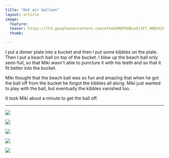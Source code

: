 ```yaml
---
title: "Hot air balloon"
layout: article
image:
  feature:
  teaser: https://lh3.googleusercontent.com/efeebUMOPOXBLoStzFf_HRBtHjPeAUmg6crvU19llnE=w245
  thumb:

---
```


I put a dinner plate into a bucket and then I put some kibbles on the plate. Then I put a beach ball on top of the bucket. I blew up the beach ball only semi-full, so that Miki wasn't able to puncture it with his teeth and so that it fit better into the bucket.

Miki thought that the beach ball was so fun and amazing that when he got the ball off from the bucket he forgot the kibbles all along. Miki just wanted to play with the ball, but eventually the kibbles vanished too.

It took Miki about a minute to get the ball off.

---

[![](https://lh3.googleusercontent.com/i09SIhKwuIltBQbOaG4PX1z5cGn96gcMoaCHX_XdJtI=w800)](https://lh3.googleusercontent.com/i09SIhKwuIltBQbOaG4PX1z5cGn96gcMoaCHX_XdJtI=s0)

[![](https://lh3.googleusercontent.com/m2Dx1wS9oZC1qGgfOjemMV6N70jkMabm6pSZon2gvOc=w800)](https://lh3.googleusercontent.com/m2Dx1wS9oZC1qGgfOjemMV6N70jkMabm6pSZon2gvOc=s0)

[![](https://lh3.googleusercontent.com/cJIejvI_kx4ryjDaUgSdiBXBABxFLG_LRAD8tKZjPLw=w800)](https://lh3.googleusercontent.com/cJIejvI_kx4ryjDaUgSdiBXBABxFLG_LRAD8tKZjPLw=s0)

[![](https://lh3.googleusercontent.com/7SFpaJtD1pTWehC-veZQly2NhoGsTes-ke3UHCQXlOo=w800)](https://lh3.googleusercontent.com/7SFpaJtD1pTWehC-veZQly2NhoGsTes-ke3UHCQXlOo=s0)

[![](https://lh3.googleusercontent.com/roNxgdwTEYmQMdATrBq9LSQpO374Dj7x_DRsvBDKA5U=w800)](https://lh3.googleusercontent.com/roNxgdwTEYmQMdATrBq9LSQpO374Dj7x_DRsvBDKA5U=s0)
